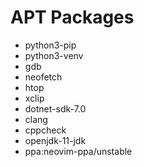 # APT Packages
 - python3-pip
 - python3-venv
 - gdb
 - neofetch
 - htop
 - xclip
 - dotnet-sdk-7.0
 - clang
 - cppcheck
 - openjdk-11-jdk
 - ppa:neovim-ppa/unstable
